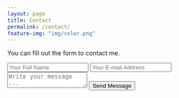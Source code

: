 ```yaml
---
layout: page
title: Contact
permalink: /contact/
feature-img: "img/color.png"
---
```

You can fill out the form to contact me.

<form action="https://getsimpleform.com/messages?form_api_token=370b83f77b3f665a47eb2596cf606d3b" method="post">
  <!-- the redirect_to is optional, the form will redirect to the referrer on submission -->
  <input type='hidden' name='redirect_to' value='github.com/cheryltroup.github.io/thank-you/' />
  <input type='text' name='name' placeholder='Your Full Name' />
  <input type='email' name='email' placeholder='Your E-mail Address' />
  <textarea name='message' placeholder='Write your message ...'></textarea>
  <input type='submit' value='Send Message' />
</form>